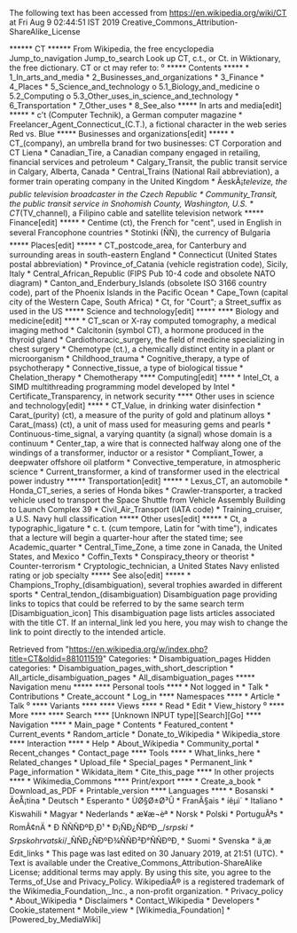 The following text has been accessed from https://en.wikipedia.org/wiki/CT at Fri Aug 9 02:44:51 IST 2019
Creative_Commons_Attribution-ShareAlike_License




















****** CT ******
From Wikipedia, the free encyclopedia
Jump_to_navigation Jump_to_search
 Look up CT, c.t., or Ct. in Wiktionary, the free dictionary.
CT or ct may refer to:
⁰
***** Contents *****
    * 1_In_arts_and_media
    * 2_Businesses_and_organizations
    * 3_Finance
    * 4_Places
    * 5_Science_and_technology
          o 5.1_Biology_and_medicine
          o 5.2_Computing
          o 5.3_Other_uses_in_science_and_technology
    * 6_Transportation
    * 7_Other_uses
    * 8_See_also
***** In arts and media[edit] *****
    * c't (Computer Technik), a German computer magazine
    * Freelancer_Agent_Connecticut_(C.T.), a fictional character in the web
      series Red vs. Blue
***** Businesses and organizations[edit] *****
    * CT_(company), an umbrella brand for two businesses: CT Corporation and CT
      Liena
    * Canadian_Tire, a Canadian company engaged in retailing, financial
      services and petroleum
    * Calgary_Transit, the public transit service in Calgary, Alberta, Canada
    * Central_Trains (National Rail abbreviation), a former train operating
      company in the United Kingdom
    * ÄeskÃ¡_televize, the public television broadcaster in the Czech Republic
    * Community_Transit, the public transit service in Snohomish County,
      Washington, U.S.
    * CT_(TV_channel), a Filipino cable and satellite television network
***** Finance[edit] *****
    * Centime (ct), the French for "cent", used in English in several
      Francophone countries
    * Stotinki (ÑÑ), the currency of Bulgaria
***** Places[edit] *****
    * CT_postcode_area, for Canterbury and surrounding areas in south-eastern
      England
    * Connecticut (United States postal abbreviation)
    * Province_of_Catania (vehicle registration code), Sicily, Italy
    * Central_African_Republic (FIPS Pub 10-4 code and obsolete NATO diagram)
    * Canton_and_Enderbury_Islands (obsolete ISO 3166 country code), part of
      the Phoenix Islands in the Pacific Ocean
    * Cape_Town (capital city of the Western Cape, South Africa)
    * Ct, for "Court"; a Street_suffix as used in the US
***** Science and technology[edit] *****
**** Biology and medicine[edit] ****
    * CT_scan or X-ray computed tomography, a medical imaging method
    * Calcitonin (symbol CT), a hormone produced in the thyroid gland
    * Cardiothoracic_surgery, the field of medicine specializing in chest
      surgery
    * Chemotype (ct.), a chemically distinct entity in a plant or microorganism
    * Childhood_trauma
    * Cognitive_therapy, a type of psychotherapy
    * Connective_tissue, a type of biological tissue
    * Chelation_therapy
    * Chemotherapy
**** Computing[edit] ****
    * Intel_Ct, a SIMD multithreading programming model developed by Intel
    * Certificate_Transparency, in network security
**** Other uses in science and technology[edit] ****
    * CT_Value, in drinking water disinfection
    * Carat_(purity) (ct), a measure of the purity of gold and platinum alloys
    * Carat_(mass) (ct), a unit of mass used for measuring gems and pearls
    * Continuous-time_signal, a varying quantity (a signal) whose domain is a
      continuum
    * Center_tap, a wire that is connected halfway along one of the windings of
      a transformer, inductor or a resistor
    * Compliant_Tower, a deepwater offshore oil platform
    * Convective_temperature, in atmospheric science
    * Current_transformer, a kind of transformer used in the electrical power
      industry
***** Transportation[edit] *****
    * Lexus_CT, an automobile
    * Honda_CT_series, a series of Honda bikes
    * Crawler-transporter, a tracked vehicle used to transport the Space
      Shuttle from Vehicle Assembly Building to Launch Complex 39
    * Civil_Air_Transport (IATA code)
    * Training_cruiser, a U.S. Navy hull classification
***** Other uses[edit] *****
    * Ct, a typographic_ligature
    * c. t. (cum tempore, Latin for "with time"), indicates that a lecture will
      begin a quarter-hour after the stated time; see Academic_quarter
    * Central_Time_Zone, a time zone in Canada, the United States, and Mexico
    * Coffin_Texts
    * Conspiracy_theory or theorist
    * Counter-terrorism
    * Cryptologic_technician, a United States Navy enlisted rating or job
      specialty
***** See also[edit] *****
    * Champions_Trophy_(disambiguation), several trophies awarded in different
      sports
    * Central_tendon_(disambiguation)
                      Disambiguation page providing links to topics that could
                      be referred to by the same search term
[Disambiguation_icon] This disambiguation page lists articles associated with
                      the title CT.
                      If an internal_link led you here, you may wish to change
                      the link to point directly to the intended article.

Retrieved from "https://en.wikipedia.org/w/index.php?title=CT&oldid=881011519"
Categories:
    * Disambiguation_pages
Hidden categories:
    * Disambiguation_pages_with_short_description
    * All_article_disambiguation_pages
    * All_disambiguation_pages
***** Navigation menu *****
**** Personal tools ****
    * Not logged in
    * Talk
    * Contributions
    * Create_account
    * Log_in
**** Namespaces ****
    * Article
    * Talk
⁰
**** Variants ****
**** Views ****
    * Read
    * Edit
    * View_history
⁰
**** More ****
**** Search ****
[Unknown INPUT type][Search][Go]
**** Navigation ****
    * Main_page
    * Contents
    * Featured_content
    * Current_events
    * Random_article
    * Donate_to_Wikipedia
    * Wikipedia_store
**** Interaction ****
    * Help
    * About_Wikipedia
    * Community_portal
    * Recent_changes
    * Contact_page
**** Tools ****
    * What_links_here
    * Related_changes
    * Upload_file
    * Special_pages
    * Permanent_link
    * Page_information
    * Wikidata_item
    * Cite_this_page
**** In other projects ****
    * Wikimedia_Commons
**** Print/export ****
    * Create_a_book
    * Download_as_PDF
    * Printable_version
**** Languages ****
    * Bosanski
    * ÄeÅ¡tina
    * Deutsch
    * Esperanto
    * ÙØ§Ø±Ø³Û
    * FranÃ§ais
    * íêµ­ì´
    * Italiano
    * Kiswahili
    * Magyar
    * Nederlands
    * æ¥æ¬èª
    * Norsk
    * Polski
    * PortuguÃªs
    * RomÃ¢nÄ
    * Ð ÑÑÑÐºÐ¸Ð¹
    * Ð¡ÑÐ¿ÑÐºÐ¸_/_srpski
    * Srpskohrvatski_/_ÑÑÐ¿ÑÐºÐ¾ÑÑÐ²Ð°ÑÑÐºÐ¸
    * Suomi
    * Svenska
    * ä¸­æ
Edit_links
    * This page was last edited on 30 January 2019, at 21:51 (UTC).
    * Text is available under the Creative_Commons_Attribution-ShareAlike
      License; additional terms may apply. By using this site, you agree to the
      Terms_of_Use and Privacy_Policy. WikipediaÂ® is a registered trademark of
      the Wikimedia_Foundation,_Inc., a non-profit organization.
    * Privacy_policy
    * About_Wikipedia
    * Disclaimers
    * Contact_Wikipedia
    * Developers
    * Cookie_statement
    * Mobile_view
    * [Wikimedia_Foundation]
    * [Powered_by_MediaWiki]
